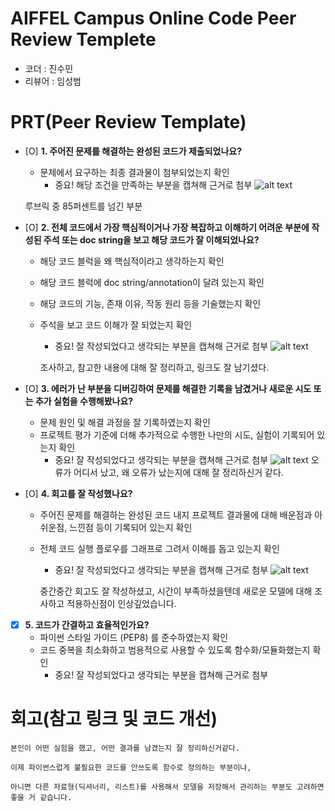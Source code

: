 # AIFFEL Campus Online Code Peer Review Templete
- 코더 : 진수민
- 리뷰어 : 임성범


# PRT(Peer Review Template)
- [O]  **1. 주어진 문제를 해결하는 완성된 코드가 제출되었나요?**
    - 문제에서 요구하는 최종 결과물이 첨부되었는지 확인
        - 중요! 해당 조건을 만족하는 부분을 캡쳐해 근거로 첨부
    ![alt text](<스크린샷 2024-09-19 17.29.47.png>)

    루브릭 중 85퍼센트를 넘긴 부분

- [O]  **2. 전체 코드에서 가장 핵심적이거나 가장 복잡하고 이해하기 어려운 부분에 작성된 주석 또는 doc string을 보고 해당 코드가 잘 이해되었나요?**
    - 해당 코드 블럭을 왜 핵심적이라고 생각하는지 확인
    - 해당 코드 블럭에 doc string/annotation이 달려 있는지 확인
    - 해당 코드의 기능, 존재 이유, 작동 원리 등을 기술했는지 확인
    - 주석을 보고 코드 이해가 잘 되었는지 확인
        - 중요! 잘 작성되었다고 생각되는 부분을 캡쳐해 근거로 첨부
        ![alt text](<스크린샷 2024-09-19 17.30.38.png>)

        조사하고, 참고한 내용에 대해 잘 정리하고, 링크도 잘 남기셨다.

- [O]  **3. 에러가 난 부분을 디버깅하여 문제를 해결한 기록을 남겼거나 새로운 시도 또는 추가 실험을 수행해봤나요?**
    - 문제 원인 및 해결 과정을 잘 기록하였는지 확인
    - 프로젝트 평가 기준에 더해 추가적으로 수행한 나만의 시도, 
    실험이 기록되어 있는지 확인
        - 중요! 잘 작성되었다고 생각되는 부분을 캡쳐해 근거로 첨부
        ![alt text](<스크린샷 2024-09-19 17.25.52.png>)
        오류가 어디서 났고, 왜 오류가 났는지에 대해 잘 정리하신거 같다.

- [O]  **4. 회고를 잘 작성했나요?**
    - 주어진 문제를 해결하는 완성된 코드 내지 프로젝트 결과물에 대해
    배운점과 아쉬운점, 느낀점 등이 기록되어 있는지 확인
    - 전체 코드 실행 플로우를 그래프로 그려서 이해를 돕고 있는지 확인
        - 중요! 잘 작성되었다고 생각되는 부분을 캡쳐해 근거로 첨부
        ![alt text](<스크린샷 2024-09-19 17.26.33.png>)

        중간중간 회고도 잘 작성하셨고, 시간이 부족하셨을텐데 새로운 모델에 대해 조사하고 적용하신점이 인상깊었습니다.

- [X]  **5. 코드가 간결하고 효율적인가요?**
    - 파이썬 스타일 가이드 (PEP8) 를 준수하였는지 확인
    - 코드 중복을 최소화하고 범용적으로 사용할 수 있도록 함수화/모듈화했는지 확인
        - 중요! 잘 작성되었다고 생각되는 부분을 캡쳐해 근거로 첨부


# 회고(참고 링크 및 코드 개선)
```
본인이 어떤 실험을 했고, 어떤 결과를 남겼는지 잘 정리하신거같다.

이제 파이썬스럽게 불필요한 코드를 안쓰도록 함수로 정의하는 부분이나, 

아니면 다른 자료형(딕셔너리, 리스트)를 사용해서 모델을 저장해서 관리하는 부분도 고려하면 좋을 거 같습니다.
```

